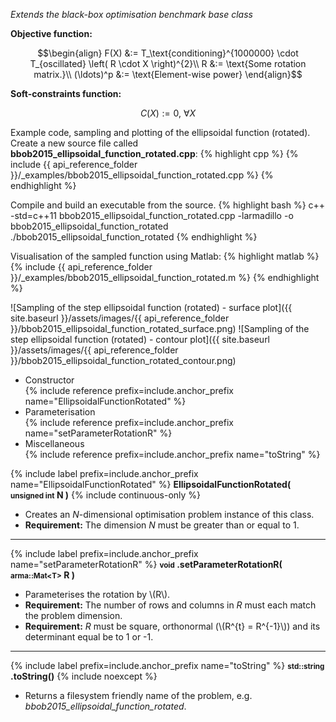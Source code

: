 *Extends the black-box optimisation benchmark base class*

**Objective function:**

$$\begin{align}
F(X) &:=  T_\text{conditioning}^{1000000} \cdot T_{oscillated} \left( R \cdot X \right)^{2}\\
R &:= \text{Some rotation matrix.}\\
(\ldots)^p &:= \text{Element-wise power}
\end{align}$$

**Soft-constraints function:**

$$C(X) := 0, \ \forall X$$

Example code, sampling and plotting of the ellipsoidal function (rotated).
Create a new source file called **bbob2015_ellipsoidal_function_rotated.cpp**:
{% highlight cpp %}
{% include {{ api_reference_folder }}/_examples/bbob2015_ellipsoidal_function_rotated.cpp %}
{% endhighlight %}

Compile and build an executable from the source.
{% highlight bash %}
c++ -std=c++11 bbob2015_ellipsoidal_function_rotated.cpp -larmadillo -o bbob2015_ellipsoidal_function_rotated
./bbob2015_ellipsoidal_function_rotated
{% endhighlight %}

Visualisation of the sampled function using Matlab:
{% highlight matlab %}
{% include {{ api_reference_folder }}/_examples/bbob2015_ellipsoidal_function_rotated.m %}
{% endhighlight %}

![Sampling of the step ellipsoidal function (rotated) - surface plot]({{ site.baseurl }}/assets/images/{{ api_reference_folder }}/bbob2015_ellipsoidal_function_rotated_surface.png)
![Sampling of the step ellipsoidal function (rotated) - contour plot]({{ site.baseurl }}/assets/images/{{ api_reference_folder }}/bbob2015_ellipsoidal_function_rotated_contour.png)

- Constructor<br>
  {% include reference prefix=include.anchor_prefix name="EllipsoidalFunctionRotated" %}
- Parameterisation<br>
  {% include reference prefix=include.anchor_prefix name="setParameterRotationR" %}
- Miscellaneous<br>
  {% include reference prefix=include.anchor_prefix name="toString" %}

{% include label prefix=include.anchor_prefix name="EllipsoidalFunctionRotated" %}
**EllipsoidalFunctionRotated( <small>unsigned int</small> N )** {% include continuous-only %}

- Creates an *N*-dimensional optimisation problem instance of this class.
- **Requirement:** The dimension *N* must be greater than or equal to 1.

---
{% include label prefix=include.anchor_prefix name="setParameterRotationR" %}
**<small>void</small> .setParameterRotationR( <small>arma::Mat&lt;T&gt;</small> R )**

- Parameterises the rotation by \\(R\\).
- **Requirement:** The number of rows and columns in *R* must each match the problem dimension.
- **Requirement:** *R* must be square, orthonormal (\\(R^{t} = R^{-1}\\)) and its determinant equal be to 1 or -1.

---
{% include label prefix=include.anchor_prefix name="toString" %}
**<small>std::string</small> .toString()** {% include noexcept %}

- Returns a filesystem friendly name of the problem, e.g. *bbob2015_ellipsoidal_function_rotated*.


